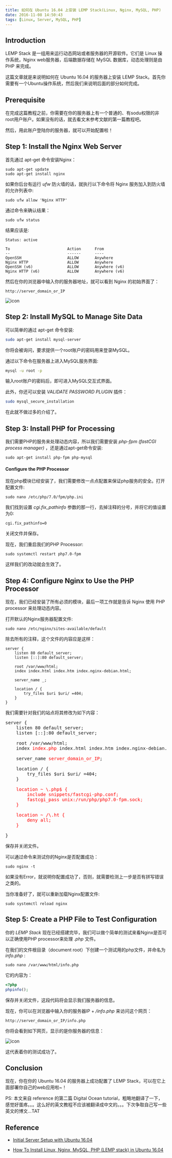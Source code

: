 ```yaml
---
title: 如何在 Ubuntu 16.04 上安装 LEMP Stack(Linux, Nginx, MySQL, PHP)
date: 2016-11-08 14:50:43
tags: [Linux, Server, MySQL, PHP]
---
```


## Introduction

LEMP Stack 是一组用来运行动态网站或者服务器的开源软件。它们是 Linux 操作系统，Nginx web服务器，后端数据存储在 MySQL 数据库，动态处理则是由 PHP 来完成。

这篇文章就是来说明如何在 Ubuntu 16.04 的服务器上安装 LEMP Stack。首先你需要有一个Ubuntu操作系统，然后我们来说明后面的部分如何完成。

<!-- more -->

## Prerequisite

在完成这篇教程之前，你需要在你的服务器上有一个普通的、有sodu权限的非root用户账户。如果没有的话，就去看文末参考文献的第一篇教程吧。

然后，用此账户登陆你的服务器，就可以开始配置啦！

## Step 1: Install the Nginx Web Server

首先通过 apt-get 命令安装Nginx：

```
sudo apt-get update
sudo apt-get install nginx
```

如果你后台有运行 *ufw* 防火墙的话，就执行以下命令将 Nginx 服务加入到防火墙的允许列表中:

```
sudo ufw allow 'Nginx HTTP'
```

通过命令来确认结果：

```
sudo ufw status
```

结果应该是:

```
Status: active

To                         Action      From
--                         ------      ----
OpenSSH                    ALLOW       Anywhere                  
Nginx HTTP                 ALLOW       Anywhere                  
OpenSSH (v6)               ALLOW       Anywhere (v6)             
Nginx HTTP (v6)            ALLOW       Anywhere (v6)
```

然后在你的浏览器中输入你的服务器地址，就可以看到 Nginx 的初始界面了：

```
http://server_domain_or_IP
```

![icon](http://obw22u9v2.bkt.clouddn.com/nginx.png)

## Step 2: Install MySQL to Manage Site Data

可以简单的通过 apt-get 命令安装:

```bash
sudo apt-get install mysql-server
```

你将会被询问，要求提供一个root账户的密码用来登录MySQL。

通过以下命令在服务器上进入MySQL服务界面:

```bash
mysql -u root -p
```

输入root账户的密码后，即可进入MySQL交互式界面。

此外，你还可以安装 *VALIDATE PASSWORD PLUGIN* 插件：

```bash
sudo mysql_secure_installation
```

在此就不做过多的介绍了。

## Step 3: Install PHP for Processing

我们需要PHP的服务来处理动态内容，所以我们需要安装 *php-fpm (fastCGI process manager)* ，还是通过apt-get命令安装:

```
sudo apt-get install php-fpm php-mysql
```

#### Configure the PHP Processor

现在php模块已经安装了，我们需要修改一点点配置来保证php服务的安全。打开配置文件:

```
sudo nano /etc/php/7.0/fpm/php.ini
```

我们找到设置 *cgi.fix_pathinfo* 参数的那一行，去掉注释的分号，并将它的值设置为0:

```
cgi.fix_pathinfo=0
```

关闭文件并保存。

现在，我们重启我们的PHP Processor:

```
sudo systemctl restart php7.0-fpm
```

这样我们的改动就会生效了。

## Step 4: Configure Nginx to Use the PHP Processor

现在，我们已经安装了所有必须的模块，最后一项工作就是告诉 Nginx 使用 PHP processor 来处理动态内容。

打开默认的Nginx服务器配置文件:

```
sudo nano /etc/nginx/sites-available/default
```

除去所有的注释，这个文件的内容应是这样：

```
server {
    listen 80 default_server;
    listen [::]:80 default_server;

    root /var/www/html;
    index index.html index.htm index.nginx-debian.html;

    server_name _;

    location / {
        try_files $uri $uri/ =404;
    }
}
```

我们需要针对我们的站点将其修改为如下内容：

<pre>
server {
    listen 80 default_server;
    listen [::]:80 default_server;

    root /var/www/html;
    index <font color=red>index.php</font> index.html index.htm index.nginx-debian.html;

    server_name <font color=red>server_domain_or_IP</font>;

    location / {
        try_files $uri $uri/ =404;
    }
    <font color=red>
    location ~ \.php$ {
        include snippets/fastcgi-php.conf;
        fastcgi_pass unix:/run/php/php7.0-fpm.sock;
    }

    location ~ /\.ht {
        deny all;
    }
    </font>
}
</pre>

保存并关闭文件。

可以通过命令来测试你的Nginx是否配置成功：

```
sudo nginx -t
```

如果没有Error，就说明你配置成功了，否则，就需要检测上一步是否有拼写错误之类的。

当你准备好了，就可以重新加载Nginx配置文件:

```
sudo systemctl reload nginx
```

## Step 5: Create a PHP File to Test Configuration

你的 *LEMP Stack* 现在已经搭建完毕，我们可以做个简单的测试来看Nginx是否可以正确使用PHP processor来处理 *.php* 文件。

在我们的文件根目录（document root）下创建一个测试用的php文件，并命名为 *info.php* :

```
sudo nano /var/www/html/info.php
```

它的内容为：

```php
<?php
phpinfo();
```

保存并关闭文件，这段代码将会显示我们服务器的信息。

现在，你可以在浏览器中输入你的服务器IP + */info.php* 来访问这个网页：

```
http://server_domain_or_IP/info.php
```
你将会看到如下网页，显示的是你服务器的信息：

![icon](http://obw22u9v2.bkt.clouddn.com/php_info.png)

这代表着你的测试成功了。

## Conclusion

现在，你在你的 Ubuntu 16.04 的服务器上成功配置了 LEMP Stack，可以在它上面部署你自己的web应用啦~！

PS: 本文来自 reference 的第二篇 Digital Ocean tutorial，粗略地翻译了一下，感觉好蛋疼。。。这么好的英文教程不应该被翻译成中文的。。。下次争取自己写一些英文的博文...TAT

## Reference

* [Initial Server Setup with Ubuntu 16.04](https://www.digitalocean.com/community/tutorials/initial-server-setup-with-ubuntu-16-04)

* [How To Install Linux, Nginx, MySQL, PHP (LEMP stack) in Ubuntu 16.04](https://www.digitalocean.com/community/tutorials/how-to-install-linux-nginx-mysql-php-lemp-stack-in-ubuntu-16-04?utm_source=legacy_reroute)
